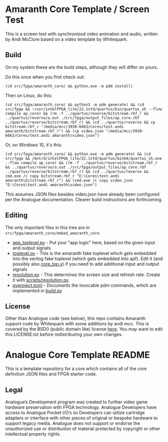 # Amaranth Core Template / Screen Test

This is a screen test with synchronized video animation and audio, written by Andi McClure based on a video template by Whitequark.

## Build

On my system these are the build steps, although they will differ on yours.

Do this once when you first check out:

```
(cd src/fpga/amaranth_core/ && python.exe -m pdm install)
```

Then on Linux, do this:


```
(cd src/fpga/amaranth_core/ && python3 -m pdm generate) && (cd src/fpga && ~/usr/intelFPGA_lite/22.1std/quartus/bin/quartus_sh --flow compile ap_core) && (rm -f ../quartus/reverse/bitstream.rbf_r && ../quartus/reverse/a.out ./src/fpga/output_files/ap_core.rbf ../quartus/reverse/bitstream.rbf_r) && (cd ../quartus/reverse && cp bitstream.rbf_r "/media/mcc/3930-6663/Cores/test.andi amaranth/bitstream.rbf_r") && (cp video.json "/media/mcc/3930-6663/Cores/test.andi amaranth/video.json")
```

Or, on Windows 10, it's this:


```
(cd src/fpga/amaranth_core/ && python.exe -m pdm generate) && (cd src/fpga && /mnt/d/intelFPGA_lite/22.1std/quartus/bin64/quartus_sh.exe --flow compile ap_core) && (rm -f ../quartus/reverse/bitstream.rbf_r && ../quartus/reverse/a.out ./src/fpga/output_files/ap_core.rbf ../quartus/reverse/bitstream.rbf_r) && (cd ../quartus/reverse && cmd.exe /c copy bitstream.rbf_r "E:\Cores\test.andi amaranth\bitstream.rbf_r") && (cmd.exe /c copy video.json "E:\Cores\test.andi amaranth\video.json")
```

This assumes JSON files besides video.json have already been configured per the Analogue documentation. Clearer build instructions are forthcoming.

## Editing

The only important files in this tree are in `src/fpga/amaranth_core/embed_amaranth_core`.

* [app_toplevel.py](src/fpga/amaranth_core/embed_amaranth_core/app_toplevel.py) - Put your "app logic" here, based on the given input and output signals
* [toplevel.py](src/fpga/amaranth_core/embed_amaranth_core/toplevel.py) - This is the amaranth fake toplevel which gets embedded into the verilog fake toplevel (which gets embedded into apf). Edit it (and possibly also [core_top.v](src/fpga/core/core_top.v)) if you need to add additional input and output signals
* [resolution.py](src/fpga/amaranth_core/embed_amaranth_core/resolution.py) - This determines the screen size and refresh rate. Create it with [scripts/resolution.py](scripts/resolution.py).
* [pyproject.toml](src/fpga/amaranth_core/pyproject.toml) - Documents the invocable pdm commands, which are implemented in [build.py](src/fpga/amaranth_core/embed_amaranth_core/build.py)

## License

Other than Analogue code (see below), this repo contains Amaranth support code by Whitequark with some additions by andi mcc. This is covered by the BSD0 (public domain like) license [here](src/fpga/amaranth_core/LICENSE.txt). You may want to edit this LICENSE.txt before redistributing your own changes. 

# Analogue Core Template README
This is a template repository for a core which contains all of the core definition JSON files and FPGA starter code.

## Legal
Analogue’s Development program was created to further video game hardware preservation with FPGA technology. Analogue Developers have access to Analogue Pocket I/O’s so Developers can utilize cartridge adapters or interface with other pieces of original or bespoke hardware to support legacy media. Analogue does not support or endorse the unauthorized use or distribution of material protected by copyright or other intellectual property rights.
